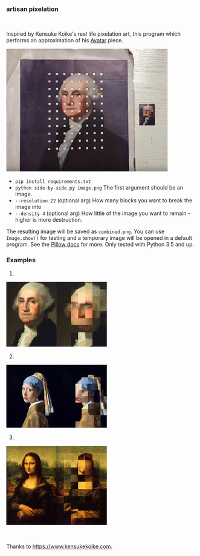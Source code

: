 ### artisan pixelation

<br>

Inspired by Kensuke Koike's real life pixelation art, this program which performs an approximation of his [Avatar](https://www.youtube.com/watch?v=U1KiC0AXhHg) piece.

![Avatar by Koike](https://github.com/healeycodes/artisan-pixelation/blob/master/images/avatar-kensuke-koike.png)

* `pip install requirements.txt`
* `python side-by-side.py image.png` The first argument should be an image.
* `--resolution 22` (optional arg) How many blocks you want to break the image into
* `--density 4` (optional arg) How little of the image you want to remain - higher is more destruction.

The resulting image will be saved as `combined.png`. You can use `Image.show()` for testing and a temporary image will be opened in a default program. See the [Pillow docs](https://pillow.readthedocs.io/en/5.2.x/) for more. Only tested with Python 3.5 and up.

### Examples

1.

![George Washington](https://github.com/healeycodes/artisan-pixelation/blob/master/images/g-wash-processed.png)

2.

![Girl With a Pearl Earing](https://github.com/healeycodes/artisan-pixelation/blob/master/images/girl-processed.png)

3.

![Mona Lisa](https://github.com/healeycodes/artisan-pixelation/blob/master/images/mona-processed.png)

<br>

Thanks to https://www.kensukekoike.com.
